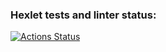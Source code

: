 ### Hexlet tests and linter status:
[![Actions Status](https://github.com/CfyRJ/python-project-52/actions/workflows/hexlet-check.yml/badge.svg)](https://github.com/CfyRJ/python-project-52/actions)
